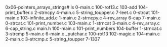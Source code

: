 0x06-pointers_arrays_strings# ls
0-main.c    100-rot13.c         103-add             104-print_buffer.c  2-strncpy    4-main.c          5-string_toupper.c  7-leet.c
0-strcat    101-main.c          103-infinite_add.c  1-main.c            2-strncpy.c  4-rev_array       6-cap               7-main.c
0-strcat.c  101-print_number.c  103-main.c          1-strncat           3-main.c     4-rev_array.c     6-cap_string.c      main.h
100-main.c  101-print_numbers   104-buffer          1-strncat.c         3-strcmp     5-main.c          6-main.c            _putchar.c
100-rot13   102-magic.c         104-main.c          2-main.c            3-strcmp.c   5-string_toupper  7-1337
